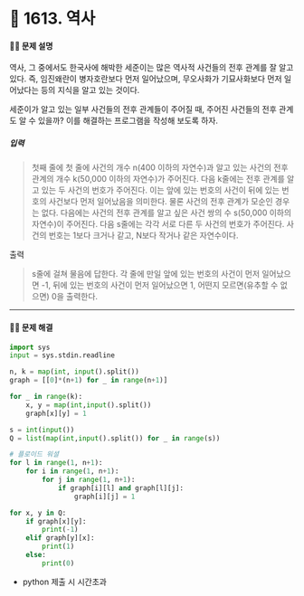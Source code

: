 # 👻 1613. 역사

[📝 문제링크]: https://www.acmicpc.net/problem/1613



#### 💁‍♀️ 문제 설명

역사, 그 중에서도 한국사에 해박한 세준이는 많은 역사적 사건들의 전후 관계를 잘 알고 있다. 즉, 임진왜란이 병자호란보다 먼저 일어났으며, 무오사화가 기묘사화보다 먼저 일어났다는 등의 지식을 알고 있는 것이다.

세준이가 알고 있는 일부 사건들의 전후 관계들이 주어질 때, 주어진 사건들의 전후 관계도 알 수 있을까? 이를 해결하는 프로그램을 작성해 보도록 하자.





##### 입력

> 첫째 줄에 첫 줄에 사건의 개수 n(400 이하의 자연수)과 알고 있는 사건의 전후 관계의 개수 k(50,000 이하의 자연수)가 주어진다. 다음 k줄에는 전후 관계를 알고 있는 두 사건의 번호가 주어진다. 이는 앞에 있는 번호의 사건이 뒤에 있는 번호의 사건보다 먼저 일어났음을 의미한다. 물론 사건의 전후 관계가 모순인 경우는 없다. 다음에는 사건의 전후 관계를 알고 싶은 사건 쌍의 수 s(50,000 이하의 자연수)이 주어진다. 다음 s줄에는 각각 서로 다른 두 사건의 번호가 주어진다. 사건의 번호는 1보다 크거나 같고, N보다 작거나 같은 자연수이다.



출력

> s줄에 걸쳐 물음에 답한다. 각 줄에 만일 앞에 있는 번호의 사건이 먼저 일어났으면 -1, 뒤에 있는 번호의 사건이 먼저 일어났으면 1, 어떤지 모르면(유추할 수 없으면) 0을 출력한다.



---------------------------



#### 🤸‍♂️ 문제 해결

```python
import sys
input = sys.stdin.readline

n, k = map(int, input().split())
graph = [[0]*(n+1) for _ in range(n+1)]

for _ in range(k):
    x, y = map(int,input().split())
    graph[x][y] = 1

s = int(input())
Q = list(map(int,input().split()) for _ in range(s))

# 플로이드 워셜
for l in range(1, n+1):
    for i in range(1, n+1):
        for j in range(1, n+1):
            if graph[i][l] and graph[l][j]:
                graph[i][j] = 1

for x, y in Q:
    if graph[x][y]:
        print(-1)
    elif graph[y][x]:
        print(1)
    else:
        print(0)
```

- python 제출 시 시간초과
